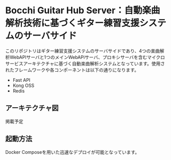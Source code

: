 # Bocchi Guitar Hub Server：自動楽曲解析技術に基づくギター練習支援システムのサーバサイド


このリポジトリはギター練習支援システムのサーバサイドであり、4つの楽曲解析WebAPIサーバと1つのメインWebAPiサーバ、プロキシサーバを含むマイクロサービスアーキテクチャに基づく自動楽曲解析システムとなっています。使用されたフレームワークや各コンポーネントは以下の通りになります。
- Fast API
- Kong OSS
- Redis


## アーキテクチャ図
掲載予定

## 起動方法
Docker Composeを用いた迅速なデプロイが可能となっています。
